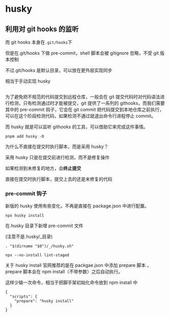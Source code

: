 # husky

## 利用对 git hooks 的监听

而 git hooks 本身在`.git/hooks`下

但是在.git/hooks 下做 pre-commit，shell 脚本会被 gitignore 忽略，不受 git 版本控制

不过.git/hooks 是默认目录，可以放在更外层实现同步

相当于手动实现 husky

##

为了避免把不规范的代码提交到远程仓库，一般会在 git 提交代码时对代码语法进行检测，只有检测通过时才能被提交，git 提供了一系列的 githooks，而我们需要其中的 pre-commit 钩子，它会在 git commit 把代码提交到本地仓库之前执行，可以在这个阶段检测代码，如果检测不通过就退出命令行进程停止 commit。

而 husky 就是可以监听 githooks 的工具，可以借助它来完成这件事情。

```
pnpm add husky -D
```

为什么不直接在提交时执行脚本，而是采用 husky？

采用 husky 只是在提交前进行检测，而不是修复操作

如果检测到未修复的地方，会**终止提交**

直接在提交时执行脚本，提交上去的还是未修复的代码

### pre-commit 钩子

新版的 husky 使用有些变化，不再是直接在 package.json 中进行配置。

```
npx husky install
```

在.husky 目录下新增 pre-commit 文件

(注意不是.husky/\_目录)

```
. "$(dirname "$0")/_/husky.sh"

npx --no-install lint-staged
```

关于 husky install 官网推荐的是在 packgae.json 中添加 prepare 脚本
，prepare 脚本会在 npm install（不带参数）之后自动执行。

这样少输一次命令，相当于把脚手架初始化命令放到 npm install 中

```
{
  "scripts": {
    "prepare": "husky install"
  }
}
```
